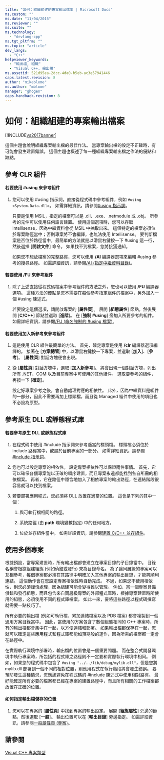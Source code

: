 ```yaml
---
title: "如何：組織組建的專案輸出檔案 | Microsoft Docs"
ms.custom: ""
ms.date: "11/04/2016"
ms.reviewer: ""
ms.suite: ""
ms.technology: 
  - "devlang-cpp"
ms.tgt_pltfrm: ""
ms.topic: "article"
dev_langs: 
  - "C++"
helpviewer_keywords: 
  - "輸出檔, 組織"
  - "Visual C++, 輸出檔"
ms.assetid: 521d95ea-2dcc-4da0-b5eb-ac3e57941446
caps.latest.revision: 8
author: "mikeblome"
ms.author: "mblome"
manager: "ghogen"
caps.handback.revision: 8
---
```

# 如何：組織組建的專案輸出檔案
[!INCLUDE[vs2017banner](../assembler/inline/includes/vs2017banner.md)]

這個主題會說明組織專案輸出檔的最佳作法。  當專案輸出檔的設定不正確時，有可能會發生建置錯誤。  這個主題也概述了每一種組織專案輸出檔之作法的優點和缺點。  
  
## 參考 CLR 組件  
  
#### 若要使用 \#using 來參考組件  
  
1.  您可以使用 \#using 指示詞，直接從程式碼中參考組件，例如 `#using <System.Data.dll>`。  如需詳細資訊，請參閱[\#using 指示詞](../preprocessor/hash-using-directive-cpp.md)。  
  
     只要是使用 MSIL，指定的檔案可以是 .dll、.exe、.netmodule 或 .obj。  所參考的元件可以使用任何語言建置。  使用這個選項時，您可以存取 Intellisense，因為中繼資料會從 MSIL 中抽取出來。  這個特定的檔案必須位於專案路徑當中；否則專案將不會編譯，也無法使用 Intellisense。  要判斷檔案是否位於路徑當中，最簡單的方法就是以滑鼠右鍵按一下 \#using 這一行，然後選擇 \[**開啟文件**\] 命令。  如果找不到檔案，您將接獲通知。  
  
     如果您不想放檔案的完整路徑，您可以使用 **\/AI** 編譯器選項來編輯 \#using 參考的搜尋路徑。  如需詳細資訊，請參閱[\/AI \(指定中繼資料目錄\)](../build/reference/ai-specify-metadata-directories.md)。  
  
#### 若要使用 \/FU 來參考組件  
  
1.  除了上述直接從程式碼檔案中參考組件的方法之外，您也可以使用 **\/FU** 編譯器選項。  這種方法的優點是您不需要在每個參考指定組件的檔案中，另外加入一個 \#using 陳述式。  
  
     若要設定這個選項，請開啟專案的 \[**屬性頁**\]。  展開 \[**組態屬性**\] 節點，然後展開 \[**C\/C\+\+**\] 節點並選取 \[**進階**\]。  在 \[**強制 \#using**\] 旁加入所要參考的組件。  如需詳細資訊，請參閱[\/FU \(命名強制的 \#using 檔案\)](../build/reference/fu-name-forced-hash-using-file.md)。  
  
#### 若要使用加入新參考來參考組件  
  
1.  這是使用 CLR 組件最簡單的方法。  首先，確定專案是使用 **\/clr** 編譯器選項編譯的。  接著在 \[**方案總管**\] 中，以滑鼠右鍵按一下專案，並選取 \[**加入**\]、\[**參考**\]。  \[**屬性頁**\] 對話方塊便會出現。  
  
2.  從 \[**屬性頁**\] 對話方塊中，選取 \[**加入新參考**\]。  將會出現一個對話方塊，列出所有 .NET、COM 以及目前專案中可使用的其他組件。  選取要參考的組件，再按一下 \[**確定**\]。  
  
     設定好專案參考之後，會自動處理對應的相依性。  此外，因為中繼資料是組件的一部分，因此不需要再加上標頭檔，而且從 Managed 組件中使用的項目也不必設為原型。  
  
## 參考原生 DLL 或靜態程式庫  
  
#### 若要參考原生 DLL 或靜態程式庫  
  
1.  在程式碼中使用 \#include 指示詞來參考適當的標頭檔。  標頭檔必須位於 Include 路徑當中，或屬於目前專案的一部分。  如需詳細資訊，請參閱[\#include 指示詞](../preprocessor/hash-include-directive-c-cpp.md)。  
  
2.  您也可以設定專案的相依性。  設定專案相依性可以保證兩件事情。  首先，它可以確保各個專案能以正確的順序建置，而且專案永遠都能找到各自所需的相依檔案。  再者，它在路徑中隱含地加入了相依專案的輸出路徑，在連結階段很容易就可以找到檔案。  
  
3.  若要部署應用程式，您必須將 DLL 放置在適當的位置。  這會是下列的其中一個：  
  
    1.  與可執行檔相同的路徑。  
  
    2.  系統路徑 \(由 **path** 環境變數指定\) 中的任何地方。  
  
    3.  位於並存組件當中。  如需詳細資訊，請參閱[建置 C\/C\+\+ 並存組件](../build/building-c-cpp-side-by-side-assemblies.md)。  
  
## 使用多個專案  
 根據預設，當專案建置時，所有輸出檔都會建立在專案目錄的子目錄當中。  目錄名稱會根據組建組態   \(例如偵錯或發行\) 來為目錄命名。  為了讓同層級的專案可以互相參考，每個專案都必須在其路徑中明確加入其他專案的輸出目錄，才能夠順利連結。  這個動作會在您設定專案相依性時自動完成。  不過，如果您不使用相依性，則您必須謹慎處理，因為組建可能會變得難以管理。  例如，當一個專案具備偵錯和發行組態，而且包含來自同層級專案的外部程式庫時，根據專案建置時所使用的組態，必須使用不同的程式庫檔案。  如此一來，要將這些路徑以程式碼撰寫就需要一點技巧了。  
  
 所有必要的輸出檔 \(例如可執行檔、累加連結檔案以及 PDB 檔案\) 都會複製到一個通用方案目錄當中。  因此，當使用的方案包含了數個組態相同的 C\+\+ 專案時，所有的輸出檔都會集中在一起，以方便連結和部署。  如果輸出檔都保存在一起，您就可以確定這些應用程式和程式庫都能如預期般的運作，因為所需的檔案都一定會在路徑中。  
  
 在實際執行環境中部署時，輸出檔的位置會是一個重要問題。  而在整合式開發環境中執行專案時，所包括的程式庫之路徑則不一定要和實際執行環境中相同。  例如，如果您的程式碼中包含了 `#using "../../lib/debug/mylib.dll"`，但是您將 mylib.dll 部署到一個不同的相對位置，則應用程式在執行階段將會發生錯誤。  要預防發生這種情況，您應該避免在程式碼的 \#include 陳述式中使用相對路徑。  最好能確定所有必要的檔案都已經在專案的建置路徑中，而且所有相關的工作檔案都放置在正確的位置。  
  
#### 如何指定輸出檔儲存的位置  
  
1.  您可以在專案的 \[**屬性頁**\] 中找到專案的輸出設定。  展開 \[**組態屬性**\] 旁邊的節點，然後選取 \[**一般**\]。  輸出位置可以在 \[**輸出目錄**\] 旁邊指定。  如需詳細資訊，請參閱[一般屬性頁 \(專案\)](../ide/general-property-page-project.md)。  
  
## 請參閱  
 [Visual C\+\+ 專案類型](../ide/visual-cpp-project-types.md)